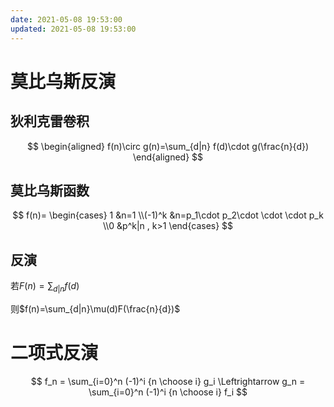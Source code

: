 ```yaml
---
date: 2021-05-08 19:53:00
updated: 2021-05-08 19:53:00
---
```


# 莫比乌斯反演

## 狄利克雷卷积

$$
\begin{aligned}
f(n)\circ g(n)=\sum_{d|n} f(d)\cdot g(\frac{n}{d})
\end{aligned}
$$

## 莫比乌斯函数

$$
f(n)=
\begin{cases}
1 &n=1
\\(-1)^k &n=p_1\cdot p_2\cdot \cdot \cdot p_k
\\0 &p^k|n , k>1
\end{cases}
$$



## 反演

若$F(n)=\sum_{d|n} f(d)$

则$f(n)=\sum_{d|n}\mu(d)F(\frac{n}{d})$



# 二项式反演

$$
f_n = \sum_{i=0}^n (-1)^i {n \choose i} g_i
\Leftrightarrow
g_n = \sum_{i=0}^n (-1)^i {n \choose i} f_i
$$

